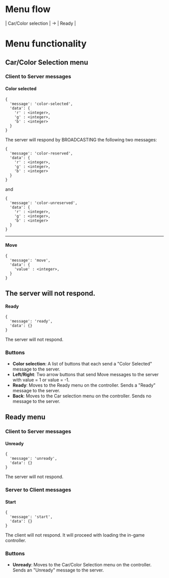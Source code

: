 # Menu flow

| Car/Color selection | -> |        Ready        |

# Menu functionality

## Car/Color Selection menu

### Client to Server messages

#### Color selected
```
{
  'message': 'color-selected',
  'data': {
    'r' : <integer>,
    'g' : <integer>,
    'b' : <integer>
  }
}
```

The server will respond by BROADCASTING the following two messages:

```
{
  'message': 'color-reserved',
  'data': {
    'r' : <integer>,
    'g' : <integer>,
    'b' : <integer>
  }
}
```

and


```
{
  'message': 'color-unreserved',
  'data': {
    'r' : <integer>,
    'g' : <integer>,
    'b' : <integer>
  }
}
```
---
#### Move
```
{
  'message': 'move',
  'data': {
    'value' : <integer>,
  }
}
```

The server will not respond.
---
#### Ready
```
{
  'message': 'ready',
  'data': {}
}
```

The server will not respond.

### Buttons

* **Color selection**: A list of buttons that each send a "Color Selected" message to the server.
* **Left/Right**: Two arrow buttons that send Move messages to the server with value = 1 or value = -1.
* **Ready**: Moves to the Ready menu on the controller. Sends a "Ready" message to the server.
* **Back**: Moves to the Car selection menu on the controller. Sends no message to the server.

## Ready menu

### Client to Server messages

#### Unready
```
{
  'message': 'unready',
  'data': {}
}
```

The server will not respond.

### Server to Client messages

#### Start
```
{
  'message': 'start',
  'data': {}
}
```

The client will not respond. It will proceed with loading the in-game controller.

### Buttons

* **Unready**: Moves to the Car/Color Selection menu on the controller. Sends an "Unready" message to the server.
